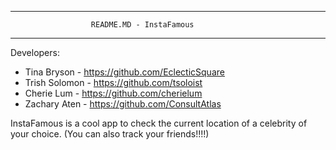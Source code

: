 ************************************************************************
                      README.MD - InstaFamous
************************************************************************

Developers:
- Tina Bryson - https://github.com/EclecticSquare
- Trish Solomon - https://github.com/tsoloist
- Cherie Lum - https://github.com/cherielum
- Zachary Aten - https://github.com/ConsultAtlas


InstaFamous is a cool app to check the current location of a celebrity of your choice. (You can also track your friends!!!!)
